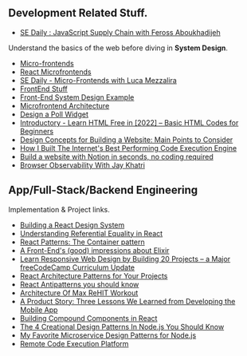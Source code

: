 ## Development Related Stuff.

- [SE Daily : JavaScript Supply Chain with Feross Aboukhadijeh](https://softwareengineeringdaily.com/2022/04/22/javascript-supply-chain-with-feross-aboukhadijeh/)

Understand the basics of the web before diving in **System Design**. 

- [Micro-frontends](https://www.youtube.com/watch?v=lKKsjpH09dU)
- [React Microfrontends](https://blog.bitsrc.io/how-to-develop-microfrontends-using-react-step-by-step-guide-47ebb479cacd)
- [SE Daily - Micro-Frontends with Luca Mezzalira](https://softwareengineeringdaily.com/2022/02/14/micro-frontends-with-luca-mezzalira/)
- [FrontEnd Stuff](https://www.youtube.com/c/JackHerrington/playlists)
- [Front-End System Design Example](https://www.youtube.com/watch?v=LEaiGjffLEs)
- [Microfrontend Architecture](https://www.youtube.com/watch?v=BuRB3djraeM)
- [Design a Poll Widget](https://www.youtube.com/watch?v=lO6GyCvbDm8)
- [Introductory - Learn HTML Free in [2022] – Basic HTML Codes for Beginners](https://www.websiteplanet.com/blog/html-guide-beginners/)
- [Design Concepts for Building a Website: Main Points to Consider](https://medium.com/@upqode/design-concepts-for-building-a-website-main-points-to-consider-92ae48d6d059)
- [How I Built The Internet's Best Performing Code Execution Engine](https://www.youtube.com/watch?v=SD4KgwdjmdI)
- [Build a website with Notion in seconds, no coding required](https://www.notion.so/help/guides/build-a-website-with-notion-in-seconds-no-coding-required)
- [Browser Observability With Jay Khatri](https://softwareengineeringdaily.com/2022/05/20/browser-observability-with-jay/)

## App/Full-Stack/Backend Engineering 

Implementation & Project links.

- [Building a React Design System](https://blog.bitsrc.io/building-a-react-component-design-system-8b643bb8922b)
- [Understanding Referential Equality in React](https://blog.bitsrc.io/understanding-referential-equality-in-react-a8fb3769be0)
- [React Patterns: The Container pattern](https://itnext.io/react-patterns-the-container-pattern-4d8b5b6f0127)
- [A Front-End's (good) impressions about Elixir](https://medium.com/inside-sumup/a-front-ends-good-impressions-about-elixir-68f8983d8ab)
- [Learn Responsive Web Design by Building 20 Projects – a Major freeCodeCamp Curriculum Update](https://www.freecodecamp.org/news/responsive-web-design-certification-redesigned/)
- [React Architecture Patterns for Your Projects](https://blog.openreplay.com/react-architecture-patterns-for-your-projects)
- [React Antipatterns you should know](https://yosua-halim.medium.com/react-antipatterns-you-should-know-dc2c7b7ce159)
- [Architecture Of Max ReHIT Workout](http://highscalability.com/blog/2021/11/30/architecture-of-max-rehit-workout.html)
- [A Product Story: Three Lessons We Learned from Developing the Mobile App](https://engineering.atspotify.com/2021/10/a-product-story-three-lessons-we-learned-from-developing-the-mobile-app/)
- [Building Compound Components in React](https://medium.com/unibuddy/building-compound-components-in-react-8fbbe7565640)
- [The 4 Creational Design Patterns In Node.js You Should Know](https://daily.dev/blog/the-4-creational-design-patterns-in-node-js-you-should-know)
- [My Favorite Microservice Design Patterns for Node.js](https://blog.bitsrc.io/my-favorite-microservice-design-patterns-for-node-js-fe048c635d83)
- [Remote Code Execution Platform](https://medium.com/@yashbudukh/building-a-remote-code-execution-system-9e55c5b248d6)
